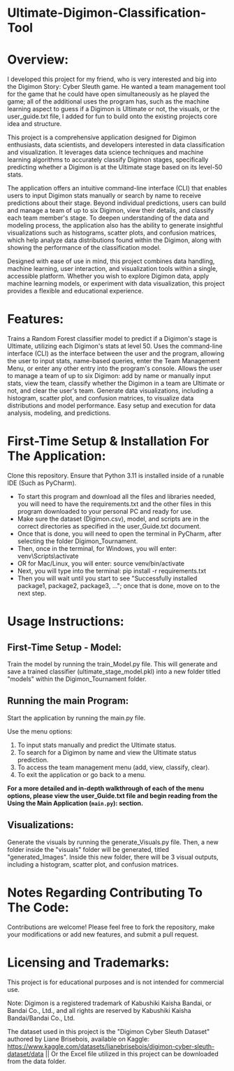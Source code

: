 # Ultimate-Digimon-Classification-Tool

# Overview:

I developed this project for my friend, who is very interested and big into the Digimon Story: Cyber Sleuth game. He wanted a team management tool for the game that he could have open simultaneously as he played the game; all of the additional uses the program has, such as the machine learning aspect to guess if a Digimon is Ultimate or not, the visuals, or the user_guide.txt file, I added for fun to build onto the existing projects core idea and structure.

This project is a comprehensive application designed for Digimon enthusiasts, data scientists, and developers interested in data classification and visualization. It leverages data science techniques and machine learning algorithms to accurately classify Digimon stages, specifically predicting whether a Digimon is at the Ultimate stage based on its level-50 stats.

The application offers an intuitive command-line interface (CLI) that enables users to input Digimon stats manually or search by name to receive predictions about their stage. Beyond individual predictions, users can build and manage a team of up to six Digimon, view their details, and classify each team member's stage. To deepen understanding of the data and modeling process, the application also has the ability to generate insightful visualizations such as histograms, scatter plots, and confusion matrices, which help analyze data distributions found within the Digimon, along with showing the performance of the classification model.

Designed with ease of use in mind, this project combines data handling, machine learning, user interaction, and visualization tools within a single, accessible platform. Whether you wish to explore Digimon data, apply machine learning models, or experiment with data visualization, this project provides a flexible and educational experience.

# Features:

Trains a Random Forest classifier model to predict if a Digimon's stage is Ultimate, utilizing each Digimon's stats at level 50.
Uses the command-line interface (CLI) as the interface between the user and the program, allowing the user to input stats, name-based queries, enter the Team Management Menu, or enter any other entry into the program's console.
Allows the user to manage a team of up to six Digimon: add by name or manually input stats, view the team, classify whether the Digimon in a team are Ultimate or not, and clear the user's team.
Generate data visualizations, including a histogram, scatter plot, and confusion matrices, to visualize data distributions and model performance.
Easy setup and execution for data analysis, modeling, and predictions.

# First-Time Setup & Installation For The Application:

Clone this repository.
Ensure that Python 3.11 is installed inside of a runable IDE (Such as PyCharm).

- To start this program and download all the files and libraries needed, you will need to have the requirements.txt and the other files in this program downloaded to your personal PC and ready for use.
- Make sure the dataset (Digimon.csv), model, and scripts are in the correct directories as specified in the user_Guide.txt document.
- Once that is done, you will need to open the terminal in PyCharm, after selecting the folder Digimon_Tournament.
- Then, once in the terminal, for Windows, you will enter: venv\Scripts\activate
- OR for Mac/Linux, you will enter: source venv/bin/activate
- Next, you will type into the terminal: pip install -r requirements.txt
- Then you will wait until you start to see "Successfully installed package1, package2, package3, ..."; once that is done, move on to the next step.

# Usage Instructions:

## First-Time Setup - Model:

Train the model by running the train_Model.py file.
This will generate and save a trained classifier (ultimate_stage_model.pkl) into a new folder titled "models" within the Digimon_Tournament folder.

## Running the main Program:

Start the application by running the main.py file.

Use the menu options:
1. To input stats manually and predict the Ultimate status.
2. To search for a Digimon by name and view the Ultimate status prediction.
3. To access the team management menu (add, view, classify, clear).
0. To exit the application or go back to a menu.

**For a more detailed and in-depth walkthrough of each of the menu options, please view the user_Guide.txt file and begin reading from the **Using the Main Application (`main.py`):** section.**

## Visualizations:
Generate the visuals by running the generate_Visuals.py file.
Then, a new folder inside the "visuals" folder will be generated, titled "generated_Images". Inside this new folder, there will be 3 visual outputs, including a histogram, scatter plot, and confusion matrices.

# Notes Regarding Contributing To The Code:
Contributions are welcome! Please feel free to fork the repository, make your modifications or add new features, and submit a pull request.

# Licensing and Trademarks:
This project is for educational purposes and is not intended for commercial use.

Note: Digimon is a registered trademark of Kabushiki Kaisha Bandai, or Bandai Co., Ltd., and all rights are reserved by Kabushiki Kaisha Bandai/Bandai Co., Ltd.

The dataset used in this project is the "Digimon Cyber Sleuth Dataset" authored by Liane Brisebois, available on Kaggle: https://www.kaggle.com/datasets/lianebrisebois/digimon-cyber-sleuth-dataset/data  || Or the Excel file utilized in this project can be downloaded from the data folder.

